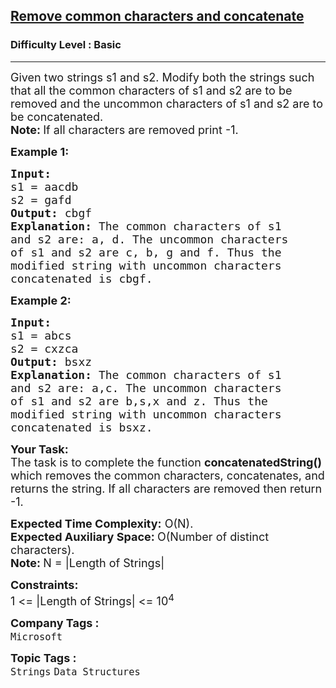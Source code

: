 <h2><a href="https://www.geeksforgeeks.org/problems/remove-common-characters-and-concatenate-1587115621/1?page=1&company=Microsoft&difficulty=School,Basic&sortBy=submissions">Remove common characters and concatenate</a></h2><h3>Difficulty Level : Basic</h3><hr><div class="problems_problem_content__Xm_eO"><p><span style="font-size:18px">Given two strings&nbsp;s1&nbsp;and&nbsp;s2. Modify both the strings such that all the common characters of s1 and s2 are to be removed and the uncommon characters of s1 and s2 are to be concatenated.<br>
<strong>Note:&nbsp;</strong>If all characters are removed&nbsp;print&nbsp;-1.</span></p>

<p><span style="font-size:18px"><strong>Example 1:</strong></span></p>

<pre><span style="font-size:18px"><strong>Input:
</strong>s1 = aacdb
s2 = gafd
<strong>Output: </strong>cbgf<strong>
Explanation: </strong>The common characters of s1
and s2 are: a, d. The uncommon characters
of s1 and s2 are c, b, g and f. Thus the
modified string with uncommon characters
concatenated is cbgf.</span>
</pre>

<p><span style="font-size:18px"><strong>Example 2:</strong></span></p>

<pre><span style="font-size:18px"><strong>Input:
</strong>s1 = abcs
s2 = cxzca
<strong>Output: </strong>bsxz<strong>
Explanation: </strong>The common characters of s1
and s2 are: a,c. The uncommon characters
of s1 and s2 are b,s,x and z. Thus the
modified string with uncommon characters
concatenated is bsxz.</span></pre>

<p><span style="font-size:18px"><strong>Your Task:</strong><br>
The task is to complete the function&nbsp;<strong>concatenatedString()</strong> which removes the common characters, concatenates, and returns the&nbsp;string. If all characters are removed then return -1.</span></p>

<p><span style="font-size:18px"><strong>Expected Time Complexity:</strong>&nbsp;O(N).<br>
<strong>Expected Auxiliary Space:&nbsp;</strong>O(Number of distinct characters).<br>
<strong>Note:&nbsp;</strong>N =&nbsp;|Length of Strings|</span></p>

<p><span style="font-size:18px"><strong>Constraints:&nbsp;</strong><br>
1 &lt;= |Length of Strings| &lt;= 10<sup>4</sup></span></p>
</div><p><span style=font-size:18px><strong>Company Tags : </strong><br><code>Microsoft</code>&nbsp;<br><p><span style=font-size:18px><strong>Topic Tags : </strong><br><code>Strings</code>&nbsp;<code>Data Structures</code>&nbsp;